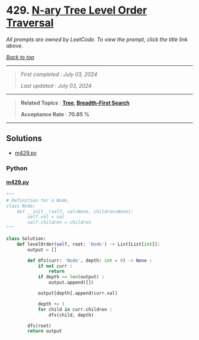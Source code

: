 # 429. [N-ary Tree Level Order Traversal](<https://leetcode.com/problems/n-ary-tree-level-order-traversal>)

*All prompts are owned by LeetCode. To view the prompt, click the title link above.*

*[Back to top](<../README.md>)*

------

> *First completed : July 03, 2024*
>
> *Last updated : July 03, 2024*


------

> **Related Topics** : **[Tree](<by_topic/Tree.md>), [Breadth-First Search](<by_topic/Breadth-First Search.md>)**
>
> **Acceptance Rate** : **70.85 %**


------

## Solutions

- [m429.py](<../my-submissions/m429.py>)
### Python
#### [m429.py](<../my-submissions/m429.py>)
```Python
"""
# Definition for a Node.
class Node:
    def __init__(self, val=None, children=None):
        self.val = val
        self.children = children
"""

class Solution:
    def levelOrder(self, root: 'Node') -> List[List[int]]:
        output = []

        def dfs(curr: 'Node', depth: int = 0) -> None :
            if not curr :
                return
            if depth >= len(output) :
                output.append([])

            output[depth].append(curr.val)

            depth += 1
            for child in curr.children :
                dfs(child, depth)

        dfs(root)
        return output
```

